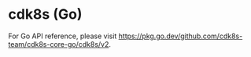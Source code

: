 # cdk8s (Go) <a name="API Reference"></a>

For Go API reference, please visit <https://pkg.go.dev/github.com/cdk8s-team/cdk8s-core-go/cdk8s/v2>.